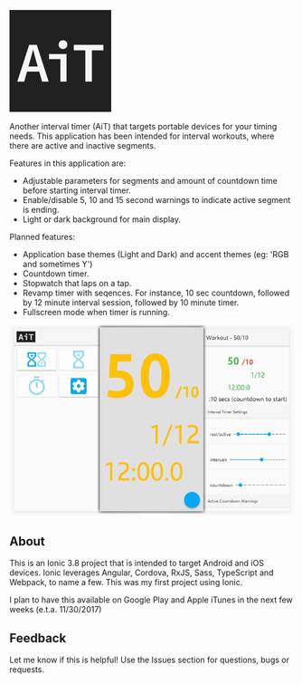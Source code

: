 ![AiT](resources/github/Ait180x180.png)

Another interval timer (AiT) that targets portable devices for your timing needs.  This application has been intended for interval workouts, where there are active and inactive segments.

Features in this application are:
* Adjustable parameters for segments and amount of countdown time before starting interval timer.
* Enable/disable 5, 10 and 15 second warnings to indicate active segment is ending.
* Light or dark background for main display.

Planned features:
* Application base themes (Light and Dark) and accent themes (eg: 'RGB and sometimes Y')
* Countdown timer.
* Stopwatch that laps on a tap.
* Revamp timer with seqences.  For instance, 10 sec countdown, followed by 12 minute interval session, followed by 10 minute timer.
* Fullscreen mode when timer is running.

![Android screenshots](resources/github/android-left-to-right.png)
## About
This is an Ionic 3.8 project that is intended to target Android and iOS devices.  Ionic leverages Angular, Cordova, RxJS, Sass, TypeScript and Webpack, to name a few.  This was my first project using Ionic.

I plan to have this available on Google Play and Apple iTunes in the next few weeks (e.t.a. 11/30/2017)


## Feedback
Let me know if this is helpful!  Use the Issues section for questions, bugs or requests.
